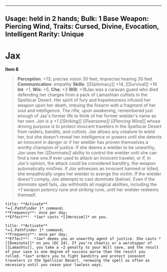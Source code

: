 
---
Usage: held in 2 hands;
Bulk: 1
Base Weapon: Piercing Wind,
Traits: Cursed, Divine, Evocation, Intelligent
Rarity: Unique
---

# Jax

**Item 8**

> **Perception**: +13; precise vision 30 feet, imprecise hearing 30 feet
**Communication**: empathy
**Skills**:  [[Diplomacy]] +14, [[Survival]] +16
**Int**: +1,
**Wis**: +5,
**Cha**: +3
**Will**: +18Jax was a caravan guard who died defending her charges from a pack of Lamashtan cultists in the Spellscar Desert. Her spirit of fury and hopelessness infused her weapon upon her death, imbuing the firearm with a fragment of her soul and intelligence. The rifle, upon awakening, remembered just enough of Jax's former life to think of her former wielder's name as her own. *Jax* is a *+1 [[Striking]] [[Fearsome]] [[Piercing Wind]]* whose driving purpose is to protect innocent travelers in the Spellscar Desert from raiders, bandits, and cultists. *Jax* allows any creature to wield her, but she doesn't reveal her intelligence or powers until she detects an innocent in danger or if her wielder has proven themselves a worthy champion of justice. If she deems a wielder to be unworthy, *Jax* uses her *[[Dominate]]* ability to control the wielder until she can find a new one.If ever used to attack an innocent traveler, or if, in *Jax's* opinion, the attack could be considered banditry, the weapon automatically misfires. If *Jax* witnesses an innocent harmed or killed, she empathically urges her wielder to avenge the victim. If the wielder doesn't comply, *Jax* attempts to cast *dominate* (below). Even if the *dominate* spell fails, Jax withholds all magical abilities, including the *+1 weapon potency* rune and *striking* rune, until her wielder redeems themself.

```ad-embed-ability
title: **Activate**
*⬺{.Pathfinder }* command; 
**Frequency**: once per day;
**Effect**:  *Jax* casts *[[Heroism]]* on you.

```

```ad-embed-ability
title: **Activate**
*⬺{.Pathfinder }* command; 
**Frequency**: once per day;
**Effect**:  *Jax* deems you an unworthy agent of justice. She casts *[[Dominate]]* on you (DC 24). If you're chaotic or a worshipper of [[Lamashtu]], you take a –2 penalty to your Will save, and the result of your save is one degree of success worse than the result you rolled. *Jax* orders you to fight banditry and protect innocent travelers in the Spellscar Desert, renewing the spell as often as necessary until you cease your lawless ways.

```
